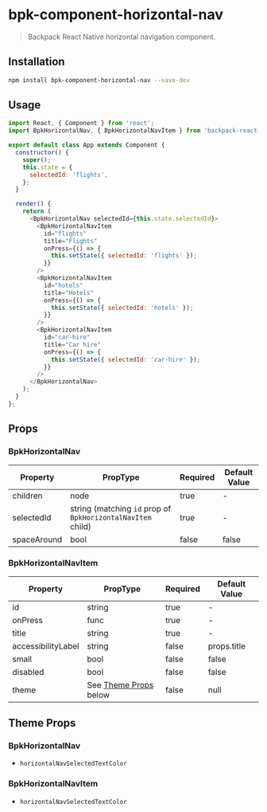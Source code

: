 # bpk-component-horizontal-nav

> Backpack React Native horizontal navigation component.

## Installation

```sh
npm install bpk-component-horizontal-nav --save-dev
```

## Usage

```js
import React, { Component } from 'react';
import BpkHorizontalNav, { BpkHorizontalNavItem } from 'backpack-react-native/bpk-component-horizontal-nav';

export default class App extends Component {
  constructor() {
    super();
    this.state = {
      selectedId: 'flights',
    };
  }

  render() {
    return (
      <BpkHorizontalNav selectedId={this.state.selectedId}>
        <BpkHorizontalNavItem
          id="flights"
          title="Flights"
          onPress={() => {
            this.setState({ selectedId: 'flights' });
          }}
        />
        <BpkHorizontalNavItem
          id="hotels"
          title="Hotels"
          onPress={() => {
            this.setState({ selectedId: 'hotels' });
          }}
        />
        <BpkHorizontalNavItem
          id="car-hire"
          title="Car hire"
          onPress={() => {
            this.setState({ selectedId: 'car-hire' });
          }}
        />
      </BpkHorizontalNav>
    );
  }
};
```

## Props

### BpkHorizontalNav

| Property            | PropType                                                    | Required | Default Value |
| -----------         | ----------------------------------------------------------- | -------- | ------------- |
| children            | node                                                        | true     | -             |
| selectedId          | string (matching `id` prop of `BpkHorizontalNavItem` child) | true     | -             |
| spaceAround         | bool                                                        | false    | false         |

### BpkHorizontalNavItem

| Property            | PropType                              | Required | Default Value |
| -----------         | ------------------------------------- | -------- | ------------- |
| id                  | string                                | true     | -             |
| onPress             | func                                  | true     | -             |
| title               | string                                | true     | -             |
| accessibilityLabel  | string                                | false    | props.title   |
| small               | bool                                  | false    | false         |
| disabled            | bool                                  | false    | false         |
| theme               | See [Theme Props](#theme-props) below | false    | null          |


## Theme Props

### BpkHorizontalNav

* `horizontalNavSelectedTextColor`

### BpkHorizontalNavItem

* `horizontalNavSelectedTextColor`
